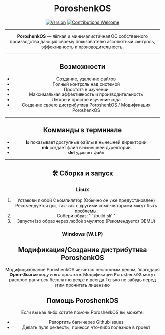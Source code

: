 <div align="center">
	
# PoroshenkOS

[![Version](https://img.shields.io/badge/version-1.1.3-blue.svg)](#)
[![Contributions Welcome](https://img.shields.io/badge/contributions-welcome-brightgreen.svg)](#)


---
**PoroshenkOS** — лёгкая и минималистичная ОС собственного производства дающая своему пользователю абсолютный контроль, эффективность и производительность.

---

## Возможности
- Создание, удаление файлов
- Полный контроль над системой
- Простота в изучении
- Максимальная эффективность и производительность
- Легкое и простое изучение кода
- Создание своего дистрибутива PoroshenkOS / Модификация PoroshenkOS

---
## Комманды в терминале

- **ls** показывает доступные файлы в нынешней директории
- **mk** создает файл в нынешней директории
- **del** удаляет файл
---

## 🛠️ Сборка и запуск

### Linux
1. Установи любой С компилятор (Обычно он уже предустановлен) Рекомендуется gcc, так-как с другими компиляторами могут быть проблемы. 
2. Собери образ:
'''./build.sh'''
3. Запусти iso образ через любой эмулятор (Рекомендуется QEMU)

### Windows (W.I.P)

## Модификация/Создание дистрибутива PoroshenkOS

Модифицирование PoroshenkOS является несложным делом, благодаря **Open-Source** коду и его простоте.
Модификации PoroshenkOS могут распространяться бесплатно везде и всегда
Только не забудь перед этим прочитать лицензию.

## Помощь PoroshenkOS

Если вы как либо хотите помочь PoroshenkOS вы можете:

- Репортить баги через Github issues
- Делать пулл реквесты, принося что-либо полезное в проект
